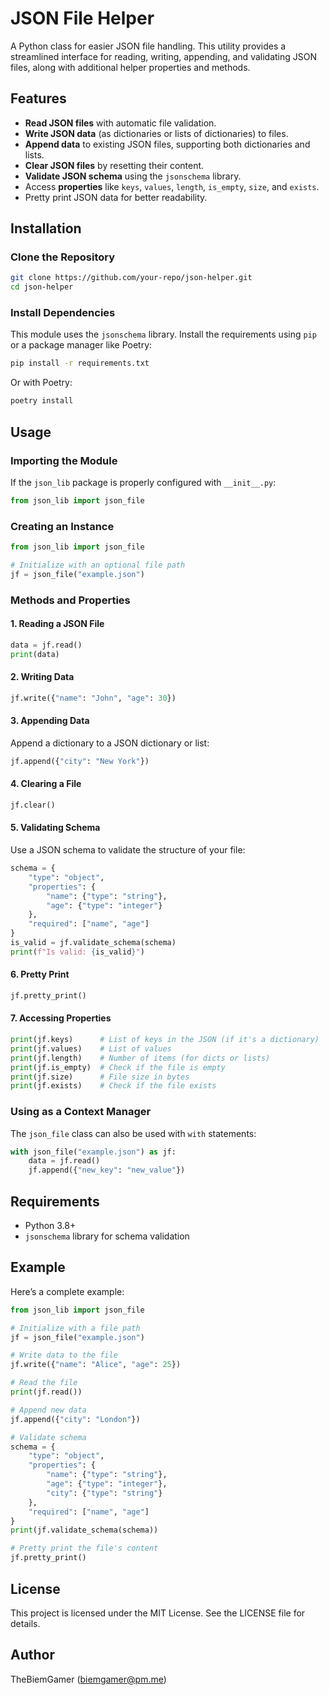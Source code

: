 # JSON File Helper

A Python class for easier JSON file handling. This utility provides a streamlined interface for reading, writing, appending, and validating JSON files, along with additional helper properties and methods.

## Features

- **Read JSON files** with automatic file validation.
- **Write JSON data** (as dictionaries or lists of dictionaries) to files.
- **Append data** to existing JSON files, supporting both dictionaries and lists.
- **Clear JSON files** by resetting their content.
- **Validate JSON schema** using the `jsonschema` library.
- Access **properties** like `keys`, `values`, `length`, `is_empty`, `size`, and `exists`.
- Pretty print JSON data for better readability.

## Installation

### Clone the Repository
```bash
git clone https://github.com/your-repo/json-helper.git
cd json-helper
```

### Install Dependencies
This module uses the `jsonschema` library. Install the requirements using `pip` or a package manager like Poetry:

```bash
pip install -r requirements.txt
```

Or with Poetry:
```bash
poetry install
```

## Usage

### Importing the Module
If the `json_lib` package is properly configured with `__init__.py`:
```python
from json_lib import json_file
```

### Creating an Instance
```python
from json_lib import json_file

# Initialize with an optional file path
jf = json_file("example.json")
```

### Methods and Properties

#### **1. Reading a JSON File**
```python
data = jf.read()
print(data)
```

#### **2. Writing Data**
```python
jf.write({"name": "John", "age": 30})
```

#### **3. Appending Data**
Append a dictionary to a JSON dictionary or list:
```python
jf.append({"city": "New York"})
```

#### **4. Clearing a File**
```python
jf.clear()
```

#### **5. Validating Schema**
Use a JSON schema to validate the structure of your file:
```python
schema = {
    "type": "object",
    "properties": {
        "name": {"type": "string"},
        "age": {"type": "integer"}
    },
    "required": ["name", "age"]
}
is_valid = jf.validate_schema(schema)
print(f"Is valid: {is_valid}")
```

#### **6. Pretty Print**
```python
jf.pretty_print()
```

#### **7. Accessing Properties**
```python
print(jf.keys)      # List of keys in the JSON (if it's a dictionary)
print(jf.values)    # List of values
print(jf.length)    # Number of items (for dicts or lists)
print(jf.is_empty)  # Check if the file is empty
print(jf.size)      # File size in bytes
print(jf.exists)    # Check if the file exists
```

### Using as a Context Manager
The `json_file` class can also be used with `with` statements:
```python
with json_file("example.json") as jf:
    data = jf.read()
    jf.append({"new_key": "new_value"})
```

## Requirements

- Python 3.8+
- `jsonschema` library for schema validation

## Example

Here’s a complete example:
```python
from json_lib import json_file

# Initialize with a file path
jf = json_file("example.json")

# Write data to the file
jf.write({"name": "Alice", "age": 25})

# Read the file
print(jf.read())

# Append new data
jf.append({"city": "London"})

# Validate schema
schema = {
    "type": "object",
    "properties": {
        "name": {"type": "string"},
        "age": {"type": "integer"},
        "city": {"type": "string"}
    },
    "required": ["name", "age"]
}
print(jf.validate_schema(schema))

# Pretty print the file's content
jf.pretty_print()
```

## License

This project is licensed under the MIT License. See the LICENSE file for details.

## Author

TheBiemGamer ([biemgamer@pm.me](mailto:biemgamer@pm.me))